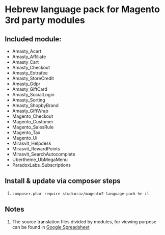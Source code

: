 # Hebrew language pack for Magento 3rd party modules

## Included module:
- Amasty_Acart
- Amasty_Affiliate
- Amasty_Cart
- Amasty_Checkout
- Amasty_Extrafee
- Amasty_StoreCredit
- Amasty_Gdpr
- Amasty_GiftCard
- Amasty_SocialLogin
- Amasty_Sorting
- Amasty_ShopbyBrand
- Amasty_GiftWrap
- Magento_Checkout
- Magento_Customer
- Magento_SalesRule
- Magento_Tax
- Magento_Ui
- Mirasvit_Helpdesk
- Mirasvit_RewardPoints
- Mirasvit_SearchAutocomplete
- Ubertheme_UbMegaMenu
- ParadoxLabs_Subscriptions

## Install & update via composer steps 
1. `composer.phar require studioraz/magento2-language-pack-he-il`

## Notes
1. The source translation files divided by modules, for viewing purpose can be found in [Google Spreadsheet](https://docs.google.com/spreadsheets/d/1hMXFImBOwCaIM2g8Rpnn5zex9LMcAtBk7vieBRd0ivo/edit?usp=sharing)
